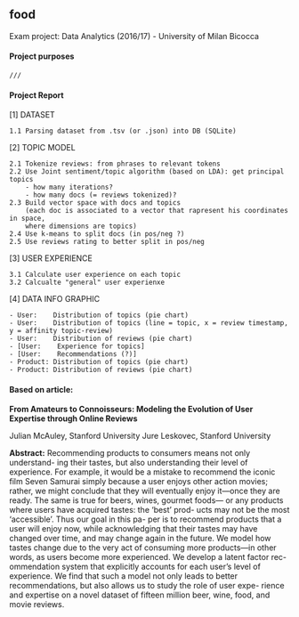 ## food

Exam project: Data Analytics (2016/17) - University of Milan Bicocca

#### Project purposes 

	///

#### Project Report

[1] DATASET

	1.1 Parsing dataset from .tsv (or .json) into DB (SQLite)

[2] TOPIC MODEL

	2.1 Tokenize reviews: from phrases to relevant tokens
	2.2 Use Joint sentiment/topic algorithm (based on LDA): get principal topics
	    - how many iterations?
	    - how many docs (= reviews tokenized)?
	2.3 Build vector space with docs and topics
	    (each doc is associated to a vector that rapresent his coordinates in space,
	    where dimensions are topics)
	2.4 Use k-means to split docs (in pos/neg ?)
	2.5 Use reviews rating to better split in pos/neg

[3] USER EXPERIENCE

	3.1 Calculate user experience on each topic
	3.2 Calcualte "general" user experienxe

[4] DATA INFO GRAPHIC

	- User:    Distribution of topics (pie chart)
	- User:    Distribution of topics (line = topic, x = review timestamp, y = affinity topic-review)
	- User:    Distribution of reviews (pie chart)
	- [User:    Experience for topics]
	- [User:    Recommendations (?)]
	- Product: Distribution of topics (pie chart)
	- Product: Distribution of reviews (pie chart)

#### Based on article:

**From Amateurs to Connoisseurs: Modeling the Evolution of User Expertise through Online Reviews**

Julian McAuley, Stanford University
Jure Leskovec, Stanford University

**Abstract:** Recommending products to consumers means not only understand- ing their tastes, but also understanding their level of experience. For example, it would be a mistake to recommend the iconic film Seven Samurai simply because a user enjoys other action movies; rather, we might conclude that they will eventually enjoy it—once they are ready. The same is true for beers, wines, gourmet foods— or any products where users have acquired tastes: the ‘best’ prod- ucts may not be the most ‘accessible’. Thus our goal in this pa- per is to recommend products that a user will enjoy now, while acknowledging that their tastes may have changed over time, and may change again in the future. We model how tastes change due to the very act of consuming more products—in other words, as users become more experienced. We develop a latent factor rec- ommendation system that explicitly accounts for each user’s level of experience. We find that such a model not only leads to better recommendations, but also allows us to study the role of user expe- rience and expertise on a novel dataset of fifteen million beer, wine, food, and movie reviews.

